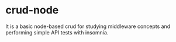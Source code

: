 # crud-node
It is a basic node-based crud for studying middleware concepts and performing simple API tests with insomnia.

